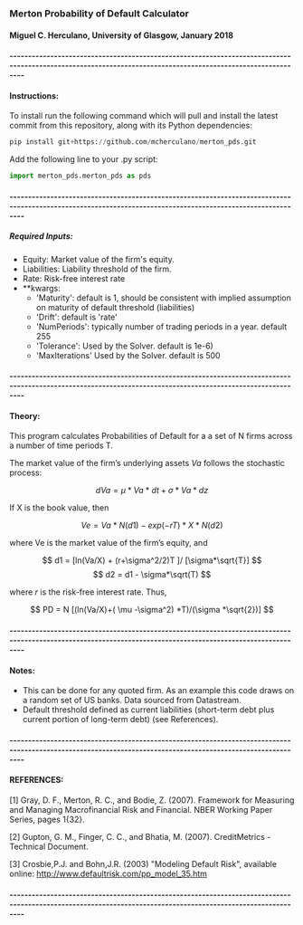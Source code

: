 ### Merton Probability of Default Calculator

#### Miguel C. Herculano, University of Glasgow, January 2018

#### ------------------------------------------------------------------------------------------------------------------------------------------------------------
#### Instructions:

To install run the following command which will pull and install the latest commit from this repository, along with its Python dependencies:

```python
pip install git+https://github.com/mcherculano/merton_pds.git
```

Add the following line to your .py script: 

```python
import merton_pds.merton_pds as pds
```
#### ------------------------------------------------------------------------------------------------------------------------------------------------------------
##### Required Inputs:
- Equity: Market value of the firm's equity.
- Liabilities: Liability threshold of the firm.
- Rate: Risk-free interest rate
- **kwargs: 
    - 'Maturity': default is 1, should be consistent with implied assumption on maturity of default threshold (liabilities)
    - 'Drift': default is 'rate' 
    - 'NumPeriods': typically number of trading periods in a year. default 255
    - 'Tolerance': Used by the Solver. default is 1e-6)
    - 'MaxIterations' Used by the Solver. default is 500


#### ------------------------------------------------------------------------------------------------------------------------------------------------------------
#### Theory:
This program calculates Probabilities of Default for a a set of N firms across a number of time periods T.

The market value of the firm’s underlying assets $Va$ follows the stochastic process:

$$dVa = \mu *Va *dt + \sigma *Va *dz$$ 

If X is the book value, then

$$ Ve = Va *N(d1) - exp(-rT) *X *N(d2) $$

where Ve is the market value of the firm’s equity, and

$$ d1 = [ln(Va/X) + (r+\sigma^2/2)T ]/ [\sigma*\sqrt{T}] $$
$$ d2 = d1 - \sigma*\sqrt(T) $$

where $r$ is the risk-free interest rate. Thus,

 $$ PD = N [(ln(Va/X)+( \mu -\sigma^2) *T)/(\sigma *\sqrt{2})] $$
 
#### ------------------------------------------------------------------------------------------------------------------------------------------------------------
#### Notes:

- This can be done for any quoted firm. As an example this code draws on a random set of US banks. Data sourced from Datastream.
- Default threshold defined as current liabilities (short-term debt plus current portion of long-term debt) (see References).

#### ------------------------------------------------------------------------------------------------------------------------------------------------------------
#### REFERENCES:

[1] Gray, D. F., Merton, R. C., and Bodie, Z. (2007). Framework for Measuring and Managing Macrofinancial Risk and Financial. NBER Working Paper Series, pages 1{32}.

[2] Gupton, G. M., Finger, C. C., and Bhatia, M. (2007). CreditMetrics - Technical Document.

[3] Crosbie,P.J. and Bohn,J.R. (2003) "Modeling Default Risk", available online: http://www.defaultrisk.com/pp_model_35.htm

#### ------------------------------------------------------------------------------------------------------------------------------------------------------------


